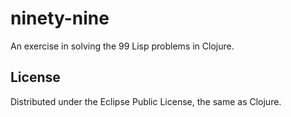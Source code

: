 # ninety-nine

An exercise in solving the 99 Lisp problems in Clojure.


## License

Distributed under the Eclipse Public License, the same as Clojure.
